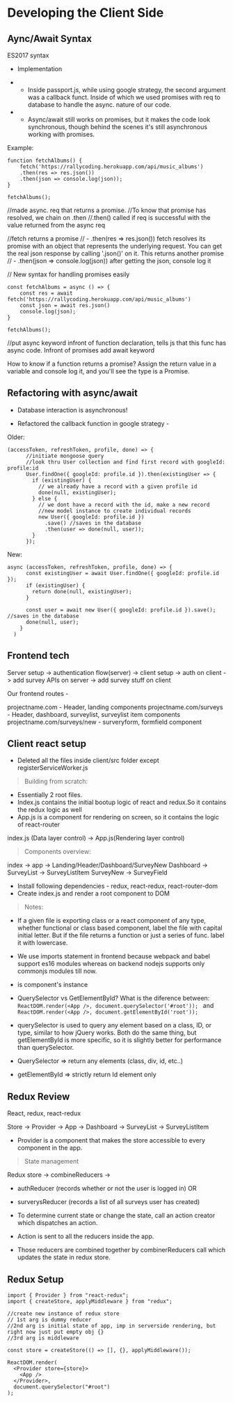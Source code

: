 # Developing the Client Side

## Aync/Await Syntax
ES2017 syntax

- Implementation
- - Inside passport.js, while using google strategy, the second argument was a callback funct. Inside of which we used promises with req to database to handle the async. nature of our code.

- - Async/await still works on promises, but it makes the code look synchronous, though behind the scenes it's still asynchronous working with promises.

Example: 
```
function fetchAlbums() {
    fetch('https://rallycoding.herokuapp.com/api/music_albums')
    .then(res => res.json())
    .then(json => console.log(json));
}

fetchAlbums();
```

//made async. req that returns a promise.
//To know that promise has resolved, we chain on .then
//.then() called if req is successful with the value returned from the async req

//fetch returns a promise
// - .then(res => res.json()) fetch resolves its promise with an object that represents the underlying request. You can get the real json response by calling '.json()' on it. This returns another promise
// - .then(json => console.log(json)) after getting the json, console log it


// New syntax for handling promises easily

```
const fetchAlbums = async () => {
    const res = await fetch('https://rallycoding.herokuapp.com/api/music_albums')
    const json = await res.json()
    console.log(json);
}

fetchAlbums();
```

//put async keyword infront of function declaration, tells js that this func has async code. Infront of promises add await keyword


How to know if a function returns a promise?
Assign the return value in a variable and console log it, and you'll see the type is a Promise.


## Refactoring with async/await
- Database interaction is asynchronous!

- Refactored the callback function in google strategy -

Older: 

```
(accessToken, refreshToken, profile, done) => {
      //initiate mongoose query
      //look thru User collection and find first record with googleId: profile:id
      User.findOne({ googleId: profile.id }).then(existingUser => {
        if (existingUser) {
          // we already have a record with a given profile id
          done(null, existingUser);
        } else {
          // we dont have a record with the id, make a new record
          //new model instance to create individual records
          new User({ googleId: profile.id })
            .save() //saves in the database
            .then(user => done(null, user));
        }
      });
```

New:

```
async (accessToken, refreshToken, profile, done) => {
      const existingUser = await User.findOne({ googleId: profile.id });
      if (existingUser) {
        return done(null, existingUser);
      }

      const user = await new User({ googleId: profile.id }).save(); //saves in the database
      done(null, user);
    }
  )
```


## Frontend tech

Server setup -> authentication flow(server) -> client setup -> auth on client -> add survey APIs on server -> add survey stuff on client

Our frontend routes -

projectname.com - Header, landing components
projectname.com/surveys - Header, dashboard, surveylist, surveylist item components
projectname.com/surveys/new - surveryform, formfield component


## Client react setup
- Deleted all the files inside client/src folder except registerServiceWorker.js

> Building from scratch:

- Essentially 2 root files. 
 - Index.js contains the initial bootup logic of react and redux.So it contains the redux logic as well
 - App.js is a component for rendering on screen, so it contains the logic of react-router

index.js (Data layer control) -> App.js(Rendering layer control)


> Components overview:

index -> app -> Landing/Header/Dashboard/SurveyNew
Dashboard -> SurveyList -> SurveyListItem
SurveyNew -> SurveyField


- Install following dependencies - redux, react-redux, react-router-dom
- Create index.js and render a root component to DOM


> Notes:
  - If a given file is exporting class or a react component of any type, whether functional or class based component, label the file with capital initial letter. But if the file returns a function or just a series of func. label it with lowercase.

  - We use imports statement in frontend because webpack and babel support es16 modules whereas on backend nodejs supports only commonjs modules till now.

  - <App /> is component's instance

  - QuerySelector vs GetElementById? What is the diference between:
`ReactDOM.render(<App />, document.querySelector('#root')); ` and `ReactDOM.render(<App />, document.getElementById('root'));` 

   - querySelector is used to query any element based on a class, ID, or type, similar to how jQuery works. Both do the same thing, but getElementById is more specific, so it is slightly better for performance than querySelector. 
   - QuerySelector  => return any elements (class, div, id, etc..)
   - getElementById => strictly return Id element only



## Redux Review

React, redux, react-redux

 Store -> Provider -> App -> Dashboard -> SurveyList -> SurveyListItem

  - Provider is a component that makes the store accessible to every component in the app. 

 > State management

 Redux store -> combineReducers -> 
  - authReducer (records whether or not the user is logged in) 
 OR 
  - surverysReducer (records a list of all surveys user has created)


- To determine current state or change the state, call an action creator which dispatches an action. 
- Action is sent to all the reducers inside the app.
- Those reducers are combined together by combinerReducers call which updates the state in redux store.



## Redux Setup

```
import { Provider } from "react-redux";
import { createStore, applyMiddleware } from "redux";

//create new instance of redux store
// 1st arg is dummy reducer
//2nd arg is initial state of app, imp in serverside rendering, but right now just put empty obj {}
//3rd arg is middleware

const store = createStore(() => [], {}, applyMiddleware());

ReactDOM.render(
  <Provider store={store}>
    <App />
  </Provider>,
  document.querySelector("#root")
);

```